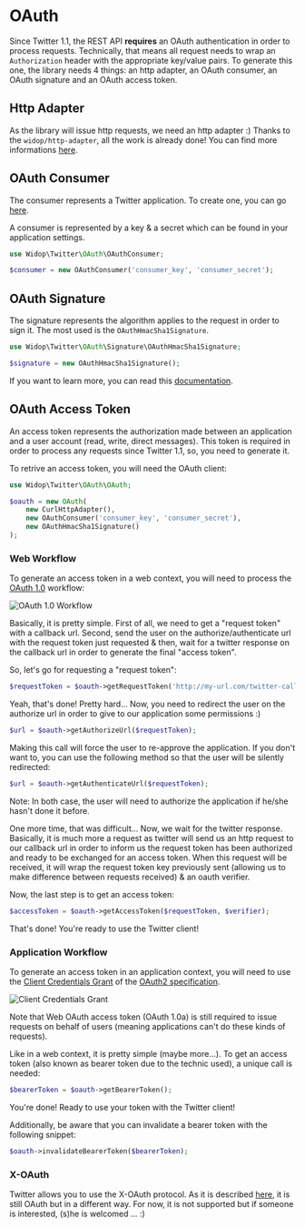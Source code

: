 # OAuth

Since Twitter 1.1, the REST API **requires** an OAuth authentication in order to process requests. Technically, that
means all request needs to wrap an `Authorization` header with the appropriate key/value pairs. To generate this one,
the library needs 4 things: an http adapter, an OAuth consumer, an OAuth signature and an OAuth access token.

## Http Adapter

As the library will issue http requests, we need an http adapter :) Thanks to the `widop/http-adapter`, all the work
is already done! You can find more informations [here](https://github.com/widop/http-adapter).

## OAuth Consumer

The consumer represents a Twitter application. To create one, you can go [here](https://dev.twitter.com/apps).

A consumer is represented by a key & a secret which can be found in your application settings.

``` php
use Widop\Twitter\OAuth\OAuthConsumer;

$consumer = new OAuthConsumer('consumer_key', 'consumer_secret');
```

## OAuth Signature

The signature represents the algorithm applies to the request in order to sign it. The most used is the
`OAuthHmacSha1Signature`.

``` php
use Widop\Twitter\OAuth\Signature\OAuthHmacSha1Signature;

$signature = new OAuthHmacSha1Signature();
```

If you want to learn more, you can read this [documentation](signature.md).

## OAuth Access Token

An access token represents the authorization made between an application and a user account (read, write,
direct messages). This token is required in order to process any requests since Twitter 1.1, so, you need to
generate it.

To retrive an access token, you will need the OAuth client:

``` php
use Widop\Twitter\OAuth\OAuth;

$oauth = new OAuth(
    new CurlHttpAdapter(),
    new OAuthConsumer('consumer_key', 'consumer_secret'),
    new OAuthHmacSha1Signature()
);
```

### Web Workflow

To generate an access token in a web context, you will need to process the
[OAuth 1.0](http://oauth.net/core/1.0/#anchor9) workflow:

![OAuth 1.0 Workflow](http://oauth.net/core/diagram.png)

Basically, it is pretty simple. First of all, we need to get a "request token" with a callback url. Second, send the
user on the authorize/authenticate url with the request token just requested & then, wait for a twitter response on the
callback url in order to generate the final "access token".

So, let's go for requesting a "request token":

``` php
$requestToken = $oauth->getRequestToken('http://my-url.com/twitter-callback');
```

Yeah, that's done! Pretty hard... Now, you need to redirect the user on the authorize url in order to give to our
application some permissions :)

``` php
$url = $oauth->getAuthorizeUrl($requestToken);
```

Making this call will force the user to re-approve the application. If you don't want to, you can use the following
method so that the user will be silently redirected:

``` php
$url = $oauth->getAuthenticateUrl($requestToken);
```

Note: In both case, the user will need to authorize the application if he/she hasn't done it before.

One more time, that was difficult... Now, we wait for the twitter response. Basically, it is much more a request as
twitter will send us an http request to our callback url in order to inform us the request token has been authorized
and ready to be exchanged for an access token. When this request will be received, it will wrap the request token key
previously sent (allowing us to make difference between requests received) & an oauth verifier.

Now, the last step is to get an access token:

``` php
$accessToken = $oauth->getAccessToken($requestToken, $verifier);
```

That's done! You're ready to use the Twitter client!

### Application Workflow

To generate an access token in an application context, you will need to use the
[Client Credentials Grant](http://tools.ietf.org/html/rfc6749#section-4.4) of the
[OAuth2 specification](http://tools.ietf.org/html/rfc6749).

![Client Credentials Grant](https://dev.twitter.com/sites/default/files/images_documentation/appauth.png)

Note that Web OAuth access token (OAuth 1.0a) is still required to issue requests on behalf of users (meaning
applications can't do these kinds of requests).

Like in a web context, it is pretty simple (maybe more...). To get an access token (also known as bearer token due to
the technic used), a unique call is needed:

``` php
$bearerToken = $oauth->getBearerToken();
```

You're done! Ready to use your token with the Twitter client!

Additionally, be aware that you can invalidate a bearer token with the following snippet:

``` php
$oauth->invalidateBearerToken($bearerToken);
```

### X-OAuth

Twitter allows you to use the X-OAuth protocol. As it is described [here](https://dev.twitter.com/docs/oauth/xauth), it
is still OAuth but in a different way. For now, it is not supported but if someone is interested, (s)he is welcomed ... :)
